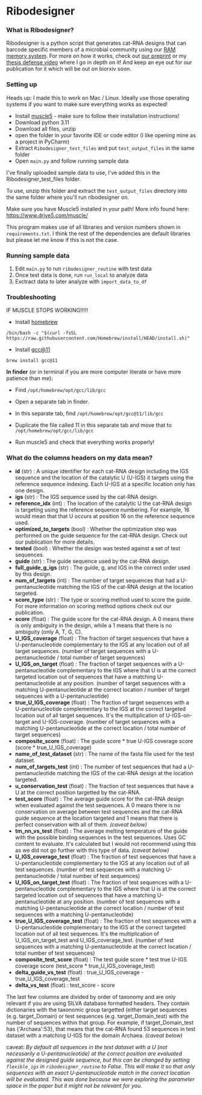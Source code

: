 # Ribodesigner
### What is Ribodesigner?
Ribodesigner is a python script that generates cat-RNA designs that can barcode specific members of a microbial community using our [RAM memory system](https://doi.org/10.1038/s41587-025-02593-0). For more on how it works, check out [our preprint](https://www.biorxiv.org/content/10.1101/2025.04.29.651329v3) or my [thesis defense video](https://www.youtube.com/watch?v=OOB-XeLD-sg) where I go in depth on it! And keep an eye out for our publication for it which will be out on biorxiv soon.

### Setting up
Heads up: I made this to work on Mac / Linux. Ideally use those operating systems if you want to make sure everything works as expected!
- Install [muscle5](https://www.drive5.com/muscle/) - make sure to follow their installation instructions!
- Download python 3.11
- Download all files, unzip
- open the folder in your favorite IDE or code editor (I like opening mine as a project in PyCharm)
- Extract ``Ribodesigner_test_files`` and put ``test_output_files`` in the same folder
- Open ``main.py`` and follow running sample data

I've finally uploaded sample data to use, I've added this in the Ribodesigner_test_files folder.

To use, unzip this folder and extract the ``test_output_files`` directory into the same folder 
where you'll run ribodesigner on.

Make sure you have Muscle5 installed in your path! More info found here: https://www.drive5.com/muscle/

This program makes use of all libraries and version numbers shown in ``requirements.txt``. I think the rest of the dependencies are default libraries but please let me know if this is not the case.

### Running sample data
1. Edit ``main.py`` to run ``ribodesigner_routine`` with test data
2. Once test data is done, run ``run_local`` to analyze data
3. Exctract data to later analyze with ``import_data_to_df``

### Troubleshooting

IF MUSCLE STOPS WORKING!!!!!

- Install [homebrew]( https://brew.sh/) 

``/bin/bash -c "$(curl -fsSL https://raw.githubusercontent.com/Homebrew/install/HEAD/install.sh)"``  

- Install [gcc@11](https://gcc.gnu.org/) 

``brew install gcc@11``  

**In finder** (or in terminal if you are more computer literate or have more patience than me):  
- Find ``/opt/homebrew/opt/gcc/lib/gcc``  
- Open a separate tab in finder.  
- In this separate tab, find ``/opt/homebrew/opt/gcc@11/lib/gcc``  
- Duplicate the file called 11 in this separate tab and move that to ``/opt/homebrew/opt/gcc/lib/gcc``  

- Run muscle5 and check that everything works properly!

### What do the columns headers on my data mean?
- **id** (str) : A unique identifier for each cat-RNA design including the IGS sequence and the location of the catalytic U (U-IGS) it targets using the reference sequence indexing. Each U-IGS at a specific location only has one design.
- **igs** (str) : The IGS sequence used by the cat-RNA design.
- **reference_idx** (int) : The location of the catalytic U the cat-RNA design is targeting using the reference sequence numbering. For example, 16 would mean that that U occurs at position 16 on the reference sequence used.
- **optimized_to_targets** (bool) : Whether the optimization step was performed on the guide sequence for the cat-RNA design. Check out our publication for more details.
- **tested** (bool) : Whether the design was tested against a set of test sequences.
- **guide** (str) : The guide sequence used by the cat-RNA design.
- **full_guide_g_igs** (str) : The guide, g, and IGS in the correct order used by this design.
- **num_of_targets** (int) : The number of target sequences that had a U-pentanucleotide matching the IGS of the cat-RNA design at the location targeted.
- **score_type** (str) : The type or scoring method used to score the guide. For more information on scoring method options check out our publication.
- **score** (float) : The guide score for the cat-RNA design. A 0 means there is only ambiguity in the design, while a 1 means that there is no ambiguity (only A, T, G, C).
- **U_IGS_coverage** (float) : The fraction of target sequences that have a U-pentanucleotide complementary to the IGS at any location out of all target sequences. (number of target sequences with a U-pentanucleotide / total number of target sequences)
- **U_IGS_on_target** (float) : The fraction of target sequences with a U-pentanucleotide complementary to the IGS where that U is at the correct targeted location out of sequences that have a matching U-pentanucleotide at any position. (number of target sequences with a matching U-pentanucleotide at the correct location / number of target sequences with a U-pentanucleotide)
- **true_U_IGS_coverage** (float) : The fraction of target sequences with a U-pentanucleotide complementary to the IGS at the correct targeted location out of all target sequences. It's the multiplication of U-IGS-on-target and U-IGS-coverage. (number of target sequences with a matching U-pentanucleotide at the correct location / total number of target sequences)
- **composite_score** (float) : The guide score * true U-IGS coverage score (score * true_U_IGS_coverage)
- **name_of_test_dataset** (str) : The name of the fasta file used for the test dataset.
- **num_of_targets_test** (int) : The number of test sequences that had a U-pentanucleotide matching the IGS of the cat-RNA design at the location targeted.
- **u_conservation_test** (float) : The fraction of test sequences that have a U at the correct position targetted by the cat-RNA. 
- **test_score** (float) : The average guide score for the cat-RNA design when evaluated against the test sequences. A 0 means there is no conservation on average between test sequences and the cat-RNA guide sequence at the location targeted and 1 means that there is perfect conservation with all of them. *(caveat below)*
- **tm_nn_vs_test** (float) : The average melting temperature of the guide with the possible binding sequences in the test sequences. Uses GC content to evaluate. It's calculated but I would not recommend using this as we did not go further with this type of data. *(caveat below)*
- **U_IGS_coverage_test** (float) : The fraction of test sequences that have a U-pentanucleotide complementary to the IGS at any location out of all test sequences. (number of test sequences with a matching U-pentanucleotide / total number of test sequences)
- **U_IGS_on_target_test** (float) : The fraction of test sequences with a U-pentanucleotide complementary to the IGS where that U is at the correct targeted location out of sequences that have a matching U-pentanucleotide at any position. (number of test sequences with a matching U-pentanucleotide at the correct location / number of test sequences with a matching U-pentanucleotide)
- **true_U_IGS_coverage_test** (float) : The fraction of test sequences with a U-pentanucleotide complementary to the IGS at the correct targeted location out of all test sequences. It's the multiplication of U_IGS_on_target_test and U_IGS_coverage_test. (number of test sequences with a matching U-pentanucleotide at the correct location / total number of test sequences)
- **composite_test_score** (float) : The test guide score * test true U-IGS coverage score (test_score * true_U_IGS_coverage_test)
- **delta_guide_vs_test** (float) : true_U_IGS_coverage - true_U_IGS_coverage_test
- **delta_vs_test** (float) : test_score - score

The last few columns are divided by order of taxonomy and are only relevant if you are using SILVA database formatted headers. They contain dictionaries with the taxonomic group targetted (either target sequences (e.g. target_Domain) or test sequences (e.g. target_Domain_test) with the number of sequences within that group. For example, if target_Domain_test has {'Archaea':53}, that means that the cat-RNA found 53 sequences in test dataset with a matching U-IGS for the domain Archaea.  *(caveat below)*

caveat: *By default all sequences in the test dataset with a U (not necessarily a U-pentanucleotide) at the correct position are evaluated against the designed guide sequence, but this can be changed by setting ``flexible_igs`` in ``ribodesigner_routine`` to False. This will make it so that only sequences with an exact U-pentanucleotide match in the correct location will be evaluated. This was done because we were exploring the parameter space in the paper but it might not be relevant for you.*
